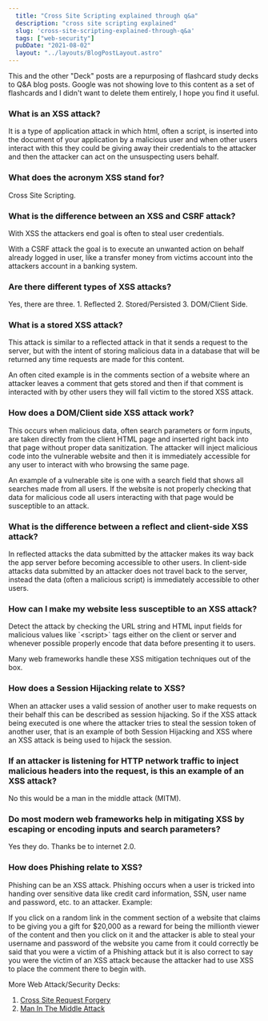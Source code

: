 ```yaml
---
  title: "Cross Site Scripting explained through q&a"
  description: "cross site scripting explained"
  slug: 'cross-site-scripting-explained-through-q&a'
  tags: ["web-security"]
  pubDate: "2021-08-02"
  layout: "../layouts/BlogPostLayout.astro"
---
```


This and the other "Deck" posts are a repurposing of flashcard study decks to Q&A blog posts. Google was not showing love to this content as a set of flashcards and I didn't want to delete them entirely, I hope you find it useful.

<h3>What is an XSS attack?</h3>
It is a type of application attack in which html, often a script, is inserted into the document of your application by a malicious user and when other users interact with this they could be giving away their credentials to the attacker and then the attacker can act on the unsuspecting users behalf.

<h3>What does the acronym XSS stand for?</h3>
Cross Site Scripting.

<h3>What is the difference between an XSS and CSRF attack?</h3>
With XSS the attackers end goal is often to steal user credentials.

With a CSRF attack the goal is to execute an unwanted action on behalf already logged in user, like a transfer money from victims account into the attackers account in a banking system.

<h3>Are there different types of XSS attacks?</h3>
Yes, there are three.
1. Reflected
2. Stored/Persisted
3. DOM/Client Side.

<h3>What is a stored XSS attack?</h3>
This attack is similar to a reflected attack in that it sends a request to the server, but with the intent of storing malicious data in a database that will be returned any time requests are made for this content.  

An often cited example is in the comments section of a website where an attacker leaves a comment that gets stored and then if that comment is interacted with by other users they will fall victim to the stored XSS attack.

<h3>How does a DOM/Client side XSS attack work?</h3>
This occurs when malicious data, often search parameters or form inputs, are taken directly from the client HTML page and inserted right back into that page without proper data sanitization. The attacker will inject malicious code into the vulnerable website and then it is immediately accessible for any user to interact with who browsing the same page.

 An example of a vulnerable site is one with a search field that shows all searches made from all users. If the website is not properly checking that data for malicious code all users interacting with that page would be susceptible to an attack.

<h3>What is the difference between a reflect and client-side XSS attack?</h3>
In reflected attacks the data submitted by the attacker makes its way back the app server before becoming accessible to other users. In client-side attacks data submitted by an attacker does not travel back to the server, instead the data (often a malicious script) is immediately accessible to other users.

<h3>How can I make my website less susceptible to an XSS attack?</h3>
Detect the attack by checking the URL string and HTML input fields for malicious values like `&lt;script&gt;` tags either on the client or server and whenever possible properly encode that data before presenting it to users.

Many web frameworks handle these XSS mitigation techniques out of the box.

<h3>How does a Session Hijacking relate to XSS?</h3>
When an attacker uses a valid session of another user to make requests on their behalf this can be described as session hijacking. So if the XSS attack being executed is one where the attacker tries to steal the session token of another user, that is an example of both Session Hijacking and XSS where an XSS attack is being used to hijack the session.

<h3>If an attacker is listening for HTTP network traffic to inject malicious headers into the request, is this an example of an XSS attack?</h3>
No this would be a man in the middle attack (MITM).

<h3>Do most modern web frameworks help in mitigating XSS by escaping or encoding inputs and search parameters?</h3>
Yes they do. Thanks be to internet 2.0.

<h3>How does Phishing relate to XSS?</h3>
Phishing can be an XSS attack. Phishing occurs when a user is tricked into handing over sensitive data like credit card information, SSN, user name and password, etc. to an attacker. Example:  

If you click on a random link in the comment section of a website that claims to be giving you a gift for $20,000 as a reward for being the millionth viewer of the content and then you click on it and the attacker is able to steal your username and password of the website you came from it could correctly be said that you were a victim of a Phishing attack but it is also correct to say you were the victim of an XSS attack because the attacker had to use XSS to place the comment there to begin with.

More Web Attack/Security Decks:
1. [Cross Site Request Forgery](https://tinytechtuts.com/2021-cross-site-request-forgery-explained/)
2. [Man In The Middle Attack](https://tinytechtuts.com/2021-man-in-the-middle-attack-explained/)